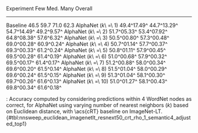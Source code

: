 Experiment                     Few         Med.         Many     Overall
---------------------  -----------  -----------  -----------  ----------
Baseline                      46.5         59.7         71.0        62.3
AlphaNet (_k_\ =\ 1)   49.4^17.49^  44.7^13.29^  54.7^14.49^  49.2^9.57^
AlphaNet (_k_\ =\ 2)   51.7^05.33^  53.4^07.92^  64.8^08.38^  57.6^6.32^
AlphaNet (_k_\ =\ 3)   50.5^00.80^  57.3^00.48^  69.0^00.28^  60.9^0.24^
AlphaNet (_k_\ =\ 4)   50.7^01.14^  57.7^00.37^  69.3^00.33^  61.2^0.24^
AlphaNet (_k_\ =\ 5)   50.8^01.11^  57.9^00.45^  69.5^00.28^  61.4^0.19^
AlphaNet (_k_\ =\ 6)   51.0^00.68^  57.9^00.32^  69.5^00.17^  61.4^0.17^
AlphaNet (_k_\ =\ 7)   51.2^00.88^  58.0^00.34^  69.6^00.20^  61.5^0.14^
AlphaNet (_k_\ =\ 8)   51.5^01.04^  58.0^00.29^  69.6^00.24^  61.5^0.15^
AlphaNet (_k_\ =\ 9)   51.3^01.04^  58.1^00.30^  69.7^00.26^  61.6^0.13^
AlphaNet (_k_\ =\ 10)  51.0^01.27^  58.1^00.43^  69.8^00.34^  61.6^0.18^

: Accuracy computed by considering predictions within 4 WordNet nodes as correct, for AlphaNet using varying number of nearest neighbors (_k_) based on Euclidean distance, with \acs{cRT} baseline on ImageNet-LT. {#tbl:nnsweep_euclidean_imagenetlt_resnext50_crt_rho_1_semantic4_adjusted_top1}
